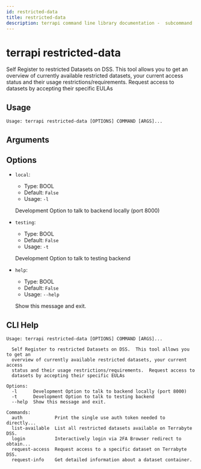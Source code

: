 ```yaml
---
id: restricted-data
title: restricted-data
description: terrapi command line library documentation -  subcommand
---
```


# terrapi restricted-data

Self Register to restricted Datasets on DSS. 
This tool allows you to get an overview of currently available restricted datasets, your current access status and their usage restrictions/requirements. 
Request access to datasets by accepting their specific EULAs 


## Usage

```
Usage: terrapi restricted-data [OPTIONS] COMMAND [ARGS]...
```

## Arguments


## Options

* `local`:
    * Type: BOOL
    * Default: `False`
    * Usage: `-l`

    Development Option to talk to backend locally (port 8000) 



* `testing`:
    * Type: BOOL
    * Default: `False`
    * Usage: `-t`

    Development Option to talk to testing backend 



* `help`:
    * Type: BOOL
    * Default: `False`
    * Usage: `--help`

    Show this message and exit.



## CLI Help

```
Usage: terrapi restricted-data [OPTIONS] COMMAND [ARGS]...

  Self Register to restricted Datasets on DSS.  This tool allows you to get an
  overview of currently available restricted datasets, your current access
  status and their usage restrictions/requirements.  Request access to
  datasets by accepting their specific EULAs

Options:
  -l      Development Option to talk to backend locally (port 8000)
  -t      Development Option to talk to testing backend
  --help  Show this message and exit.

Commands:
  auth            Print the single use auth token needed to directly...
  list-available  List all restricted datasets available on Terrabyte DSS.
  login           Interactively login via 2FA Browser redirect to obtain...
  request-access  Request access to a specific dataset on Terrabyte DSS.
  request-info    Get detailed information about a dataset container.
```

